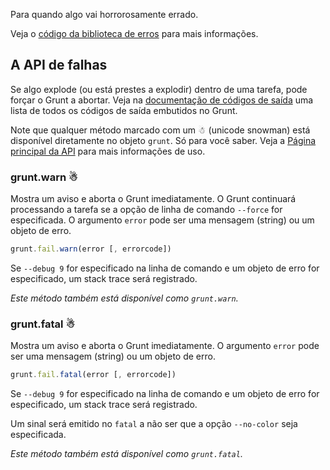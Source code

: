 Para quando algo vai horrorosamente errado.

Veja o [código da biblioteca de erros](https://github.com/gruntjs/grunt/blob/master/lib/grunt/fail.js) para mais informações.

## A API de falhas

Se algo explode (ou está prestes a explodir) dentro de uma tarefa, pode forçar o Grunt a abortar. Veja na [documentação de códigos de saída](Exit-Codes) uma lista de todos os códigos de saída embutidos no Grunt.

Note que qualquer método marcado com um ☃ (unicode snowman) está disponível diretamente no objeto `grunt`. Só para você saber. Veja a [Página principal da API](grunt) para mais informações de uso.

### grunt.warn ☃
Mostra um aviso e aborta o Grunt imediatamente. O Grunt continuará processando a tarefa se a opção de linha de comando `--force` for especificada. O argumento `error` pode ser uma mensagem (string) ou um objeto de erro.

```javascript
grunt.fail.warn(error [, errorcode])
```

Se `--debug 9` for especificado na linha de comando e um objeto de erro for especificado, um stack trace será registrado.

_Este método também está disponível como `grunt.warn`._

### grunt.fatal ☃
Mostra um aviso e aborta o Grunt imediatamente. O argumento `error` pode ser uma mensagem (string) ou um objeto de erro.

```javascript
grunt.fail.fatal(error [, errorcode])
```

Se `--debug 9` for especificado na linha de comando e um objeto de erro for especificado, um stack trace será registrado.

Um sinal será emitido no `fatal` a não ser que a opção `--no-color` seja especificada.

_Este método também está disponível como `grunt.fatal`._
